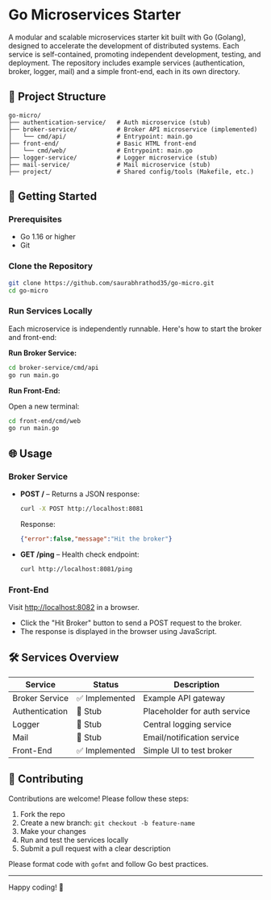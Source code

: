# Go Microservices Starter

A modular and scalable microservices starter kit built with Go (Golang), designed to accelerate the development of distributed systems. Each service is self-contained, promoting independent development, testing, and deployment. The repository includes example services (authentication, broker, logger, mail) and a simple front-end, each in its own directory.

## 📁 Project Structure

```
go-micro/
├── authentication-service/   # Auth microservice (stub)
├── broker-service/           # Broker API microservice (implemented)
│   └── cmd/api/              # Entrypoint: main.go
├── front-end/                # Basic HTML front-end
│   └── cmd/web/              # Entrypoint: main.go
├── logger-service/           # Logger microservice (stub)
├── mail-service/             # Mail microservice (stub)
├── project/                  # Shared config/tools (Makefile, etc.)
```

## 🚀 Getting Started

### Prerequisites

- Go 1.16 or higher
- Git

### Clone the Repository

```bash
git clone https://github.com/saurabhrathod35/go-micro.git
cd go-micro
```

### Run Services Locally

Each microservice is independently runnable. Here's how to start the broker and front-end:

**Run Broker Service:**

```bash
cd broker-service/cmd/api
go run main.go
```

**Run Front-End:**

Open a new terminal:

```bash
cd front-end/cmd/web
go run main.go
```

## 🌐 Usage

### Broker Service

- **POST /** – Returns a JSON response:
  ```bash
  curl -X POST http://localhost:8081
  ```
  Response:
  ```json
  {"error":false,"message":"Hit the broker"}
  ```

- **GET /ping** – Health check endpoint:
  ```bash
  curl http://localhost:8081/ping
  ```

### Front-End

Visit [http://localhost:8082](http://localhost:8082) in a browser.

- Click the "Hit Broker" button to send a POST request to the broker.
- The response is displayed in the browser using JavaScript.

## 🛠 Services Overview

| Service              | Status      | Description                          |
|----------------------|-------------|--------------------------------------|
| Broker Service       | ✅ Implemented | Example API gateway                  |
| Authentication       | 🔧 Stub       | Placeholder for auth service         |
| Logger               | 🔧 Stub       | Central logging service              |
| Mail                 | 🔧 Stub       | Email/notification service           |
| Front-End            | ✅ Implemented | Simple UI to test broker             |

## 🤝 Contributing

Contributions are welcome! Please follow these steps:

1. Fork the repo
2. Create a new branch: `git checkout -b feature-name`
3. Make your changes
4. Run and test the services locally
5. Submit a pull request with a clear description

Please format code with `gofmt` and follow Go best practices.

---

Happy coding! 🚀
